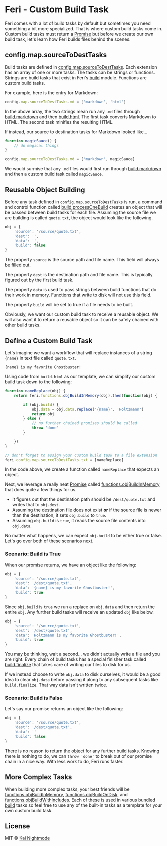 # Feri - Custom Build Task

Feri comes with a lot of build tasks by default but sometimes you need something a bit more specialized. That is where custom build tasks come in. Custom build tasks must return a [Promise](https://developer.mozilla.org/en-US/docs/Web/JavaScript/Reference/Global_Objects/Promise) but before we create our own build task, let's learn how Feri builds files behind the scenes.

## config.map.sourceToDestTasks

Build tasks are defined in [config.map.sourceToDestTasks](api/config.md#configmapsourcetodesttasks). Each extension has an array of one or more tasks. The tasks can be strings or functions. Strings are build tasks that exist in Feri's [build](api/build.md) module. Functions are custom build tasks.

For example, here is the entry for Markdown:

```js
config.map.sourceToDestTasks.md = ['markdown', 'html']
```

In the above array, the two strings mean run any `.md` files through [build.markdown](api/build.md#buildmarkdown) and then [build.html](api/build.md#buildhtml). The first task converts Markdown to HTML. The second task minifies the resulting HTML.

If instead, our source to destination tasks for Markdown looked like...

```js
function magicSauce() {
    // do magical things
}

config.map.sourceToDestTasks.md = ['markdown', magicSauce]
```

We would surmise that any `.md` files would first run through [build.markdown](api/build.md#buildmarkdown) and then a custom build task called `magicSauce`.

## Reusable Object Building

Before any task defined in `config.map.sourceToDestTasks` is run, a command and control function called [build.processOneBuild](api/build.md#buildprocessonebuild) creates an object that will be passed between build tasks for each file. Assuming the source file we are building is called `quote.txt`, the object would look like the following.

```js
obj = {
    'source': '/source/quote.txt',
    'dest': '',
    'data': '',
    'build': false
}
```

The property `source` is the source path and file name. This field will always be filled out.

The property `dest` is the destination path and file name. This is typically figured out by the first build task.

The property `data` is used to pass strings between build functions that do their work in memory. Functions that write to disk will not use this field.

The property `build` will be set to true if a file needs to be built.

Obviously, we want our custom build task to receive a reusable object. We will also want it to return a reusable object so it can be safely chained with other build tasks.

## Define a Custom Build Task

Let's imagine we want a workflow that will replace instances of a string `{name}` in text file called `quote.txt`.

```
{name} is my favorite Ghostbuster!
```

Using code from `build.html` as our template, we can simplify our custom build task down to the following:

```js
function nameReplace(obj) {
    return feri.functions.objBuildInMemory(obj).then(function(obj) {

        if (obj.build) {
            obj.data = obj.data.replace('{name}', 'Holtzmann')
            return obj
        } else {
            // no further chained promises should be called
            throw 'done'
        }

    })
}

// don't forget to assign your custom build task to a file extension
feri.config.map.sourceToDestTasks.txt = [nameReplace]
```

In the code above, we create a function called `nameReplace` that expects an object.

Next, we leverage a really neat [Promise](https://developer.mozilla.org/en-US/docs/Web/JavaScript/Reference/Global_Objects/Promise) called [functions.objBuildInMemory](api/functions.md#functionsobjbuildinmemory) that does quite a few things for us.

* It figures out that the destination path should be `/dest/quote.txt` and writes that to `obj.dest`.
* Assuming the destination file does not exist **or** if the source file is newer than the destination, it sets `obj.build` to `true`.
* Assuming `obj.build` is `true`, it reads the source file contents into `obj.data`.

No matter what happens, we can expect `obj.build` to be either true or false. Let's go over both of these scenarios next.

### Scenario: Build is True

When our promise returns, we have an object like the following:

```js
obj = {
    'source': '/source/quote.txt',
    'dest': '/dest/quote.txt',
    'data': '{name} is my favorite Ghostbuster!',
    'build': true
}
```

Since `obj.build` is `true` we run a replace on `obj.data` and then return the entire `obj`. Any further build tasks will receive an updated `obj` like below.

```js
obj = {
    'source': '/source/quote.txt',
    'dest': '/dest/quote.txt',
    'data': 'Holtzmann is my favorite Ghostbuster!',
    'build': true
}
```

You may be thinking, wait a second... we didn't actually write a file and you are right. Every chain of build tasks has a special finisher task called [build.finalize](api/build.md#buildfinalize) that takes care of writing our files to disk for us.

If we instead choose to write `obj.data` to disk ourselves, it would be a good idea to clear `obj.data` before passing it along to any subsequent tasks like `build.finalize`. That way data isn't written twice.

### Scenario: Build is False

Let's say our promise returns an object like the following:

```js
obj = {
    'source': '/source/quote.txt',
    'dest': '/dest/quote.txt',
    'data': ''
    'build': false
}
```

There is no reason to return the object for any further build tasks. Knowing there is nothing to do, we can `throw 'done'` to break out of our promise chain in a nice way. With less work to do, Feri runs faster.

## More Complex Tasks

When building more complex tasks, your best friends will be [functions.objBuildInMemory](api/functions.md#functionsobjbuildinmemory), [functions.objBuildOnDisk](api/functions.md#functionsobjbuildondisk), and [functions.objBuildWithIncludes](api/functions.md#functionsobjbuildwithincludes). Each of these is used in various bundled [build](api/build.md) tasks so feel free to use any of the built-in tasks as a template for your own custom build task.

## License

MIT © [Kai Nightmode](https://twitter.com/kai_nightmode)